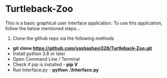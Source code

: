 # Turtleback-Zoo
This is a basic graphical user interface application.
To use this application, follow the below mentioned steps...
1. Clone the github repo via the following methods
  - **git clone https://github.com/yashashavi328/Turtleback-Zoo.git**
  - Install python 3.8 or later
  - Open Command Line / Terminal
  - Check if pip is installed - **pip V**
  - Run Interface.py - **python .\Interface.py**
